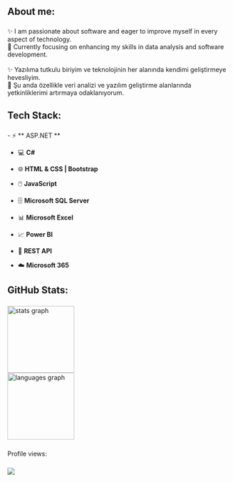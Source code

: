 <h2 align="left">About me:</h2>

###

<p align="left">
✨ I am passionate about software and eager to improve myself in every aspect of technology.<br>
🎯 Currently focusing on enhancing my skills in data analysis and software development.<br><br>
✨ Yazılıma tutkulu biriyim ve teknolojinin her alanında kendimi geliştirmeye hevesliyim.<br>
🎯 Şu anda özellikle veri analizi ve yazılım geliştirme alanlarında yetkinliklerimi artırmaya odaklanıyorum.
</p>


###

<h2 align="left">Tech Stack:</h2>

###

<div align="left">
- ⚡ ** ASP.NET **  
  
- 💻 **C#**
  
- 🌐 **HTML & CSS | Bootstrap**
  
- 🖱️ **JavaScript**
  
- 🗄️ **Microsoft SQL Server**
  
- 📊 **Microsoft Excel**
  
- 📈 **Power BI**
  
- 🔗 **REST API**
  
- ☁️ **Microsoft 365**
  
</div>

###

<h2 align="left">GitHub Stats:</h2>

###

<div align="left">
  <img src="https://github-readme-stats.vercel.app/api?username=lzuzi&hide_title=false&hide_rank=false&show_icons=true&include_all_commits=true&count_private=true&disable_animations=false&theme=dracula&locale=en&hide_border=false&order=1" height="150" alt="stats graph" /> <br>
  <img src="https://github-readme-stats.vercel.app/api/top-langs?username=lzuzi&locale=en&hide_title=false&layout=compact&card_width=320&langs_count=5&theme=dracula&hide_border=false&order=2" height="150" alt="languages graph" /> <br>
</div>

###

<p align="left">Profile views:</p>

###

<img align="left" src="https://profile-counter.glitch.me/lzuzi/count.svg?"  />

###
